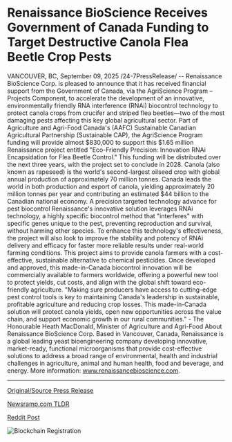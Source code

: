 # Renaissance BioScience Receives Government of Canada Funding to Target Destructive Canola Flea Beetle Crop Pests

VANCOUVER, BC, September 09, 2025 /24-7PressRelease/ -- Renaissance BioScience Corp. is pleased to announce that it has received financial support from the Government of Canada, via the AgriScience Program – Projects Component, to accelerate the development of an innovative, environmentally friendly RNA interference (RNAi) biocontrol technology to protect canola crops from crucifer and striped flea beetles—two of the most damaging pests affecting this key global agricultural sector.  Part of Agriculture and Agri-Food Canada's (AAFC) Sustainable Canadian Agricultural Partnership (Sustainable CAP), the AgriScience Program funding will provide almost $830,000 to support this $1.65 million Renaissance project entitled "Eco-Friendly Precision: Innovation RNAi Encapsidation for Flea Beetle Control." This funding will be distributed over the next three years, with the project set to conclude in 2028.   Canola (also known as rapeseed) is the world's second-largest oilseed crop with global annual production of approximately 70 million tonnes. Canada leads the world in both production and export of canola, yielding approximately 20 million tonnes per year and contributing an estimated $44 billion to the Canadian national economy.   A precision targeted technology advance for pest biocontrol Renaissance's innovative solution leverages RNAi technology, a highly specific biocontrol method that "interferes" with specific genes unique to the pest, preventing reproduction and survival, without harming other species. To enhance this technology's effectiveness, the project will also look to improve the stability and potency of RNAi delivery and efficacy for faster more reliable results under real-world farming conditions.   This project aims to provide canola farmers with a cost-effective, sustainable alternative to chemical pesticides. Once developed and approved, this made-in-Canada biocontrol innovation will be commercially available to farmers worldwide, offering a powerful new tool to protect yields, cut costs, and align with the global shift toward eco-friendly agriculture.  "Making sure producers have access to cutting-edge pest control tools is key to maintaining Canada's leadership in sustainable, profitable agriculture and reducing crop losses. This made-in-Canada solution will protect canola yields, open new opportunities across the value chain, and support economic growth in our rural communities." - The Honourable Heath MacDonald, Minister of Agriculture and Agri-Food  About Renaissance BioScience Corp. Based in Vancouver, Canada, Renaissance is a global leading yeast bioengineering company developing innovative, market-ready, functional microorganisms that provide cost-effective solutions to address a broad range of environmental, health and industrial challenges in agriculture, animal and human health, food and beverage, and energy. More information: www.renaissancebioscience.com. 

---

[Original/Source Press Release](https://www.24-7pressrelease.com/press-release/526579/renaissance-bioscience-receives-government-of-canada-funding-to-target-destructive-canola-flea-beetle-crop-pests)
                    

[Newsramp.com TLDR](https://newsramp.com/curated-news/canada-funds-830k-rnai-tech-to-protect-canola-from-destructive-beetles/49d9944172b08bf68196846972016991) 

 



[Reddit Post](https://www.reddit.com/r/Energy_Climate_News/comments/1nccij2/canada_funds_830k_rnai_tech_to_protect_canola/) 



![Blockchain Registration](https://cdn.newsramp.app/24-7PressRelease/qrcode/259/9/moondHN1.webp)